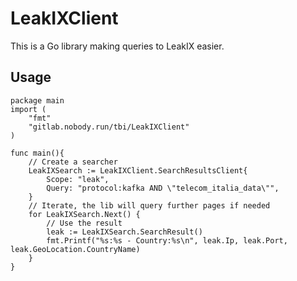# LeakIXClient

This is a Go library making queries to LeakIX easier.


## Usage

```golang
package main
import (
	"fmt"
	"gitlab.nobody.run/tbi/LeakIXClient"
)

func main(){
	// Create a searcher
	LeakIXSearch := LeakIXClient.SearchResultsClient{
		Scope: "leak",
		Query: "protocol:kafka AND \"telecom_italia_data\"",
	}
	// Iterate, the lib will query further pages if needed
	for LeakIXSearch.Next() {
		// Use the result
		leak := LeakIXSearch.SearchResult()
		fmt.Printf("%s:%s - Country:%s\n", leak.Ip, leak.Port, leak.GeoLocation.CountryName)
	}
}

```